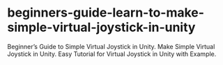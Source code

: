 # beginners-guide-learn-to-make-simple-virtual-joystick-in-unity
Beginner’s Guide to Simple Virtual Joystick in Unity. Make Simple Virtual Joystick in Unity. Easy Tutorial for Virtual Joystick in Unity with Example.
